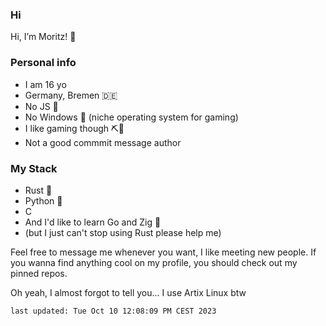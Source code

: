 
### Hi

Hi, I’m Moritz! 👋

### Personal info
- I am 16 yo
- Germany, Bremen 🇩🇪
- No JS 🚫
- No Windows 🚫 (niche operating system for gaming)
- I like gaming though ⛏🧱
- Not a good commmit message author

### My Stack
- Rust 🦀
- Python 🐍
- C
- And I'd like to learn Go and Zig 🦦
- (but I just can't stop using Rust please help me)

Feel free to message me whenever you want, I like meeting new people.
If you wanna find anything cool on my profile, you should check out my pinned repos.

Oh yeah, I almost forgot to tell you... I use Artix Linux btw

`last updated: Tue Oct 10 12:08:09 PM CEST 2023`
